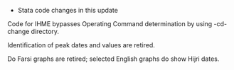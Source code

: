 * Stata code changes in this update

Code for IHME bypasses Operating Command determination by using -cd- change directory.

Identification of peak dates and values are retired.

Do Farsi graphs are retired; selected English graphs do show Hijri dates.
